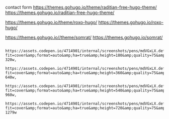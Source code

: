 contact form
https://themes.gohugo.io/theme/raditian-free-hugo-theme/
https://themes.gohugo.io/raditian-free-hugo-theme/

https://themes.gohugo.io/theme/roxo-hugo/
https://themes.gohugo.io/roxo-hugo/

https://themes.gohugo.io//theme/somrat/
https://themes.gohugo.io/somrat/

         https://assets.codepen.io/4714901/internal/screenshots/pens/mdVGxLX.default.png?fit=cover&amp;format=auto&amp;ha=true&amp;height=180&amp;quality=75&amp;v=2&amp;version=1594801020&amp;width=320 320w,
          https://assets.codepen.io/4714901/internal/screenshots/pens/mdVGxLX.default.png?fit=cover&amp;format=auto&amp;ha=true&amp;height=360&amp;quality=75&amp;v=2&amp;version=1594801020&amp;width=640 640w,
          https://assets.codepen.io/4714901/internal/screenshots/pens/mdVGxLX.default.png?fit=cover&amp;format=auto&amp;ha=true&amp;height=540&amp;quality=75&amp;v=2&amp;version=1594801020&amp;width=960 960w,
          https://assets.codepen.io/4714901/internal/screenshots/pens/mdVGxLX.default.png?fit=cover&amp;format=auto&amp;ha=true&amp;height=720&amp;quality=75&amp;v=2&amp;version=1594801020&amp;width=1279 1279w